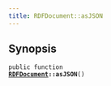 ```yaml
---
title: RDFDocument::asJSON
---
```


## Synopsis

<code>public function <b><a href="RDFDocument">RDFDocument</a>::asJSON</b>()</code>

